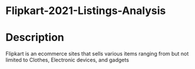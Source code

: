 # Flipkart-2021-Listings-Analysis

# Description
Flipkart is an ecommerce sites that sells various items ranging from but not limited to Clothes, Electronic devices, and gadgets
